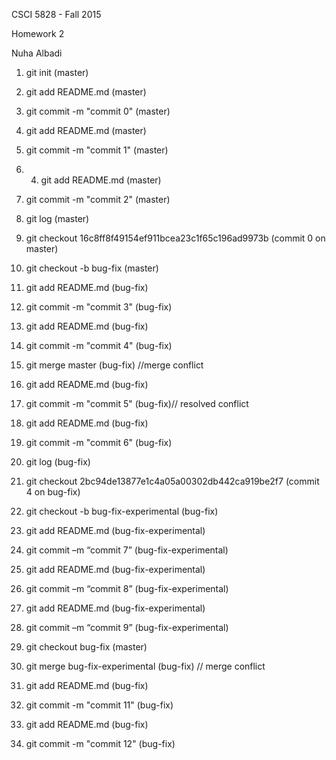 CSCI 5828 - Fall 2015

Homework 2

Nuha Albadi

1. git init (master)

2. git add README.md (master)

3. git commit -m "commit 0" (master)

4. git add README.md (master)

5. git commit -m "commit 1" (master)

6. 4. git add README.md (master)

5. git commit -m "commit 2" (master)

6. git log (master)

7. git checkout 16c8ff8f49154ef911bcea23c1f65c196ad9973b (commit 0 on master)

8. git checkout -b bug-fix (master)

9. git add README.md (bug-fix)

10. git commit -m "commit 3" (bug-fix)

11. git add README.md (bug-fix)

12. git commit -m "commit 4" (bug-fix)

13. git merge master (bug-fix) //merge conflict 

14. git add README.md (bug-fix)

15. git commit -m "commit 5" (bug-fix)// resolved conflict 

16. git add README.md (bug-fix)

17. git commit -m "commit 6" (bug-fix) 

18. git log (bug-fix)

19. git checkout 2bc94de13877e1c4a05a00302db442ca919be2f7 (commit 4 on bug-fix)

20. git checkout -b bug-fix-experimental (bug-fix)

21. git add README.md (bug-fix-experimental)

22. git commit –m “commit 7” (bug-fix-experimental)

23. git add README.md (bug-fix-experimental)

24. git commit –m “commit 8” (bug-fix-experimental)

25. git add README.md (bug-fix-experimental)

26. git commit –m “commit 9” (bug-fix-experimental)

30. git checkout bug-fix (master)

31. git merge bug-fix-experimental (bug-fix) // merge conflict 

32. git add README.md (bug-fix)

33. git commit -m "commit 11" (bug-fix)

34. git add README.md (bug-fix)

35. git commit -m "commit 12" (bug-fix)

